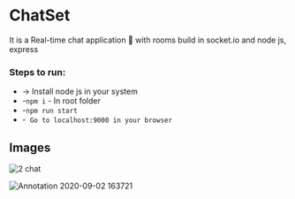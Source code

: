 # ChatSet
It is a Real-time chat application 💬 with rooms build in socket.io and node js, express

### Steps to run:
*  ->  Install node js in your system
* -``` npm i ``` - In root folder
* -``` npm run start ```
* -``` Go to localhost:9000 in your browser```

## Images

![2 chat](https://user-images.githubusercontent.com/52570524/91974653-b1333d00-ed3b-11ea-9155-23c26e5dd5d3.png)


![Annotation 2020-09-02 163721](https://user-images.githubusercontent.com/52570524/91974623-a678a800-ed3b-11ea-809a-e0d3f1da5d77.png)






